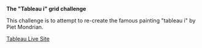 **The "Tableau i" grid challenge**

This challenge is to attempt to re-create the famous painting "tableau i" by Piet Mondrian.

[Tableau Live Site](https://ubiquitous-kelpie-2f16ad.netlify.app/)
